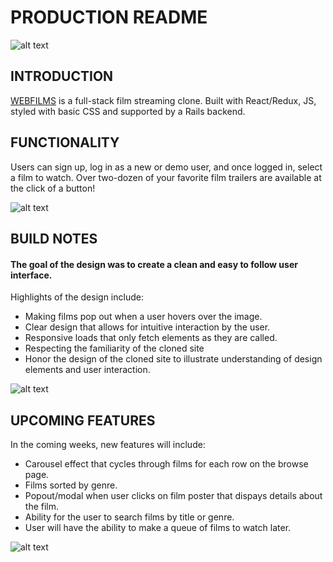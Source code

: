 # PRODUCTION README

![alt text][logo]

[logo]: https://webfilms.herokuapp.com/assets/logo-a695cc2f7a40be8370006b1c10aa60b3ab4957c12dab4929bd83e50706113c82.png


## INTRODUCTION

[WEBFILMS](https://webfilms.herokuapp.com/#/ "Webfilms") is a full-stack film streaming clone. Built with React/Redux, JS, styled with basic CSS and supported by a Rails backend. 

## FUNCTIONALITY

Users can sign up, log in as a new or demo user, and once logged in, select a film to watch. 
Over two-dozen of your favorite film trailers are available at the click of a button!

![alt text](https://webfilms-films.s3.amazonaws.com/github/Browse+screen.png "browse")

## BUILD NOTES

#### The goal of the design was to create a clean and easy to follow user interface. 
  Highlights of the design include:
  * Making films pop out when a user hovers over the image. 
  * Clear design that allows for intuitive interaction by the user. 
  * Responsive loads that only fetch elements as they are called.
  * Respecting the familiarity of the cloned site 
  * Honor the design of the cloned site to illustrate understanding of design elements and user interaction. 
  
 ![alt text](https://webfilms-films.s3.amazonaws.com/github/scroll.gif "scroll")
  
## UPCOMING FEATURES

In the coming weeks, new features will include:
* Carousel effect that cycles through films for each row on the browse page.
* Films sorted by genre.
* Popout/modal when user clicks on film poster that dispays details about the film.
* Ability for the user to search films by title or genre.
* User will have the ability to make a queue of films to watch later. 

![alt text](https://webfilms-films.s3.amazonaws.com/github/tv.png "symbol")
